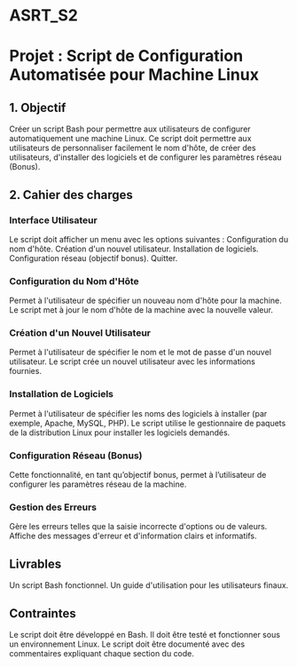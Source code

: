 # ASRT_S2

# Projet : Script de Configuration Automatisée pour Machine Linux
## 1. Objectif
Créer un script Bash pour permettre aux utilisateurs de configurer automatiquement une machine Linux. Ce script doit permettre aux utilisateurs de personnaliser facilement le nom d'hôte, de créer des utilisateurs, d'installer des logiciels et de configurer les paramètres réseau (Bonus).
## 2. Cahier des charges
### Interface Utilisateur
Le script doit afficher un menu avec les options suivantes :
Configuration du nom d'hôte.
Création d'un nouvel utilisateur.
Installation de logiciels.
Configuration réseau (objectif bonus).
Quitter.
### Configuration du Nom d'Hôte
Permet à l'utilisateur de spécifier un nouveau nom d'hôte pour la machine.
Le script met à jour le nom d'hôte de la machine avec la nouvelle valeur.
### Création d'un Nouvel Utilisateur
Permet à l'utilisateur de spécifier le nom et le mot de passe d'un nouvel utilisateur.
Le script crée un nouvel utilisateur avec les informations fournies.
### Installation de Logiciels
Permet à l'utilisateur de spécifier les noms des logiciels à installer (par exemple, Apache, MySQL, PHP).
Le script utilise le gestionnaire de paquets de la distribution Linux pour installer les logiciels demandés.
### Configuration Réseau (Bonus)
Cette fonctionnalité, en tant qu’objectif bonus, permet à l’utilisateur de configurer les paramètres réseau de la machine.
### Gestion des Erreurs
Gère les erreurs telles que la saisie incorrecte d'options ou de valeurs.
Affiche des messages d'erreur et d'information clairs et informatifs.
## Livrables
Un script Bash fonctionnel.
Un guide d'utilisation pour les utilisateurs finaux.
## Contraintes
Le script doit être développé en Bash.
Il doit être testé et fonctionner sous un environnement Linux.
Le script doit être documenté avec des commentaires expliquant chaque section du code.

